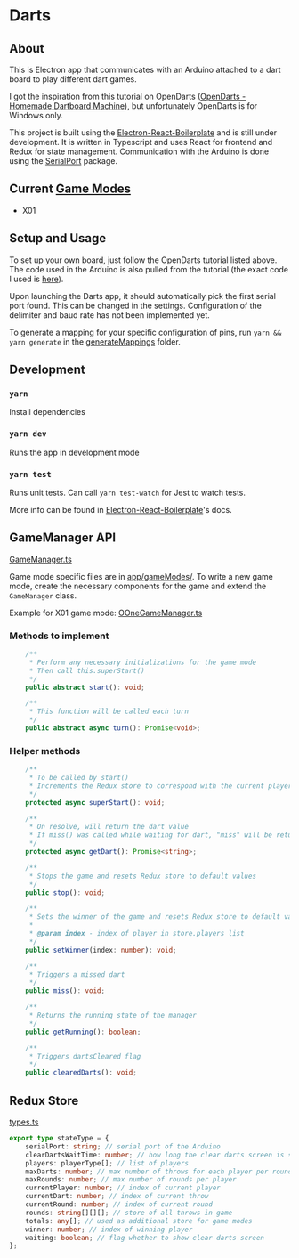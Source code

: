 # Darts

## About

This is Electron app that communicates with an Arduino attached to a dart board to play different dart games.

I got the inspiration from this tutorial on OpenDarts ([OpenDarts - Homemade Dartboard Machine](https://www.hackster.io/ricardo-alves/opendarts-homemade-dartboard-machine-2a2914)), but unfortunately OpenDarts is for Windows only.

This project is built using the [Electron-React-Boilerplate](https://github.com/electron-react-boilerplate/electron-react-boilerplate) and is still under development. It is written in Typescript and uses React for frontend and Redux for state management. Communication with the Arduino is done using the [SerialPort](https://serialport.io/) package.

## Current [Game Modes](https://www.8dartfinish.com/21-popular-darts-games-play-dartboard/)

-   X01

## Setup and Usage

To set up your own board, just follow the OpenDarts tutorial listed above. The code used in the Arduino is also pulled from the tutorial (the exact code I used is [here](arduino/darts.ino)).

Upon launching the Darts app, it should automatically pick the first serial port found. This can be changed in the settings. Configuration of the delimiter and baud rate has not been implemented yet.

To generate a mapping for your specific configuration of pins, run `yarn && yarn generate` in the [generateMappings](generateMappings/) folder.

## Development

### `yarn`

Install dependencies

### `yarn dev`

Runs the app in development mode

### `yarn test`

Runs unit tests. Can call `yarn test-watch` for Jest to watch tests.

More info can be found in [Electron-React-Boilerplate](https://electron-react-boilerplate.js.org/)'s docs.

## GameManager API

[GameManager.ts](app/utils/GameManager.ts)

Game mode specific files are in [app/gameModes/](app/gameModes/). To write a new game mode, create the necessary components for the game and extend the `GameManager` class.

Example for X01 game mode: [OOneGameManager.ts](app/gameModes/oOneGame/OOneGameManager.ts)

### Methods to implement

```typescript
	/**
	 * Perform any necessary initializations for the game mode
	 * Then call this.superStart()
	 */
	public abstract start(): void;

	/**
	 * This function will be called each turn
	 */
	public abstract async turn(): Promise<void>;
```

### Helper methods

```typescript
	/**
	 * To be called by start()
	 * Increments the Redux store to correspond with the current player and round
	 */
	protected async superStart(): void;

	/**
	 * On resolve, will return the dart value
	 * If miss() was called while waiting for dart, "miss" will be returned
	 */
	protected async getDart(): Promise<string>;

	/**
	 * Stops the game and resets Redux store to default values
	 */
	public stop(): void;

	/**
	 * Sets the winner of the game and resets Redux store to default values
	 *
	 * @param index - index of player in store.players list
	 */
	public setWinner(index: number): void;

	/**
	 * Triggers a missed dart
	 */
	public miss(): void;

	/**
	 * Returns the running state of the manager
	 */
	public getRunning(): boolean;

	/**
	 * Triggers dartsCleared flag
	 */
	public clearedDarts(): void;
```

## Redux Store

[types.ts](app/reducers/types.ts)

```typescript
export type stateType = {
	serialPort: string; // serial port of the Arduino
	clearDartsWaitTime: number; // how long the clear darts screen is shown for
	players: playerType[]; // list of players
	maxDarts: number; // max number of throws for each player per round
	maxRounds: number; // max number of rounds per player
	currentPlayer: number; // index of current player
	currentDart: number; // index of current throw
	currentRound: number; // index of current round
	rounds: string[][][]; // store of all throws in game
	totals: any[]; // used as additional store for game modes
	winner: number; // index of winning player
	waiting: boolean; // flag whether to show clear darts screen
};
```
